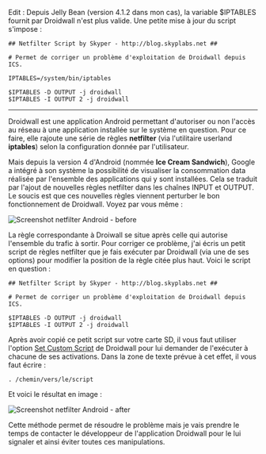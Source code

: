 Edit : Depuis Jelly Bean (version 4.1.2 dans mon cas), la variable $IPTABLES fournit par Droidwall n'est plus valide. Une petite mise à jour du script s'impose :

    ## Netfilter Script by Skyper - http://blog.skyplabs.net ##
    
    # Permet de corriger un problème d'exploitation de Droidwall depuis ICS.
    
    IPTABLES=/system/bin/iptables
    
    $IPTABLES -D OUTPUT -j droidwall
    $IPTABLES -I OUTPUT 2 -j droidwall

* * *

Droidwall est une application Android permettant d'autoriser ou non l'accès au réseau à une application installée sur le système en question. Pour ce faire, elle rajoute une série de règles **netfilter** (via l'utilitaire userland **iptables**) selon la configuration donnée par l'utilisateur.

Mais depuis la version 4 d'Android (nommée **Ice Cream Sandwich**), Google a intégré à son système la possibilité de visualiser la consommation data réalisée par l'ensemble des applications qui y sont installées. Cela se traduit par l'ajout de nouvelles règles netfilter dans les chaînes INPUT et OUTPUT. Le soucis est que ces nouvelles règles viennent perturber le bon fonctionnement de Droidwall. Voyez par vous même :

![Screenshot netfilter Android - before][1]

La règle correspondante à Droiwall se situe après celle qui autorise l'ensemble du trafic à sortir. Pour corriger ce problème, j'ai écris un petit script de règles netfilter que je fais exécuter par Droidwall (via une de ses options) pour modifier la position de la règle citée plus haut. Voici le script en question :

    ## Netfilter Script by Skyper - http://blog.skyplabs.net ##
    
    # Permet de corriger un problème d'exploitation de Droidwall depuis ICS.
    
    $IPTABLES -D OUTPUT -j droidwall
    $IPTABLES -I OUTPUT 2 -j droidwall

Après avoir copié ce petit script sur votre carte SD, il vous faut utiliser l'option [Set Custom Script][2] de Droidwall pour lui demander de l'exécuter à chacune de ses activations. Dans la zone de texte prévue à cet effet, il vous faut écrire :

    . /chemin/vers/le/script

Et voici le résultat en image :

![Screenshot netfilter Android - after][3]

Cette méthode permet de résoudre le problème mais je vais prendre le temps de contacter le développeur de l'application Droidwall pour le lui signaler et ainsi éviter toutes ces manipulations.

 [1]: http://blog.skyplabs.net/wp-content/uploads/2011/12/Screenshot-netfilter-Android-before.png "Screenshot netfilter Android - before"
 [2]: http://code.google.com/p/droidwall/wiki/CustomScripts "Set Custom Script"
 [3]: http://blog.skyplabs.net/wp-content/uploads/2011/12/Screenshot-netfilter-Android-after.png "Screenshot netfilter Android - after"
